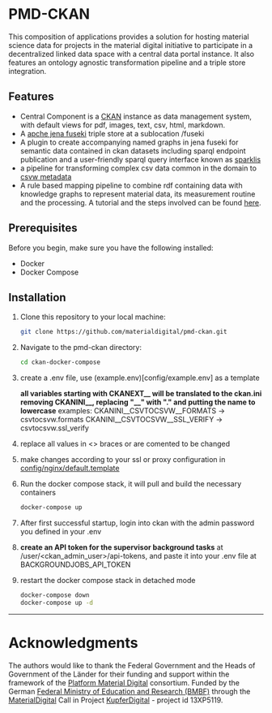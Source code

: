 # PMD-CKAN

This composition of applications provides a solution for hosting material science data for projects in the material digital initiative to participate in a decentralized linked data space with a central data portal instance. It also features an ontology agnostic transformation pipeline and a triple store integration.

## Features

- Central Component is a [CKAN](https://ckan.org/) instance as data management system, with default views for pdf, images, text, csv, html, markdown.
- A [apche jena fuseki](https://jena.apache.org/documentation/fuseki2/) triple store at a sublocation /fuseki
- A plugin to create accompanying named graphs in jena fuseki for semantic data contained in ckan datasets including sparql endpoint publication and a user-friendly sparql query interface known as [sparklis](https://github.com/sebferre/sparklis)
- a pipeline for transforming complex csv data common in the domain to [csvw metadata](https://www.w3.org/ns/csvw)
- A rule based mapping pipeline to combine rdf containing data with knowledge graphs to represent material data, its measurement routine and the processing. A tutorial and the steps involved can be found [here](https://github.com/Mat-O-Lab/IOFMaterialsTutorial).

## Prerequisites

Before you begin, make sure you have the following installed:

- Docker
- Docker Compose

## Installation

1. Clone this repository to your local machine:
    ```bash
    git clone https://github.com/materialdigital/pmd-ckan.git
    ```

2. Navigate to the pmd-ckan directory:
    ```bash
    cd ckan-docker-compose
    ```

3. create a .env file, use (example.env)[config/example.env] as a template

    **all variables starting with CKANEXT__ will be translated to the ckan.ini removing CKANINI__, replacing "__" with "."  and putting the name to lowercase**
    examples:
    CKANINI__CSVTOCSVW__FORMATS -> csvtocsvw.formats 
    CKANINI__CSVTOCSVW__SSL_VERIFY -> csvtocsvw.ssl_verify 

4. replace all values in <> braces or are comented to be changed
5. make changes according to your ssl or proxy configuration in [config/nginx/default.template](config/nginx/default.template)
6. Run the docker compose stack, it will pull and build the necessary containers
    ```bash
    docker-compose up
    ```
7. After first successful startup, login into ckan with the admin password you defined in your .env

8. **create an API token for the supervisor background tasks** at /user/<ckan_admin_user>/api-tokens, and paste it into your .env file at BACKGROUNDJOBS_API_TOKEN

9. restart the docker compose stack in detached mode
    ```bash
    docker-compose down
    docker-compose up -d
    ```

---
# Acknowledgments
The authors would like to thank the Federal Government and the Heads of Government of the Länder for their funding and support within the framework of the [Platform Material Digital](https://www.materialdigital.de) consortium. Funded by the German [Federal Ministry of Education and Research (BMBF)](https://www.bmbf.de/bmbf/en/) through the [MaterialDigital](https://www.bmbf.de/SharedDocs/Publikationen/de/bmbf/5/31701_MaterialDigital.pdf?__blob=publicationFile&v=5) Call in Project [KupferDigital](https://www.materialdigital.de/project/1) - project id 13XP5119.
